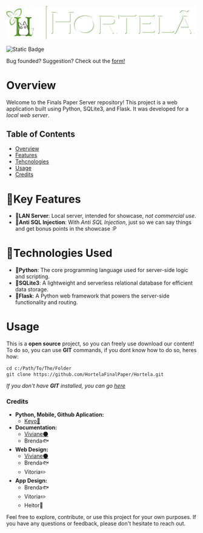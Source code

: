 ![HortelaLong](.html/static/image/HortelaLong.png)

![Static Badge](https://img.shields.io/badge/Version-1.6.2-white?labelColor=%23ff&color=%235aa02c)


Bug founded? Suggestion? Check out the [form!](https://docs.google.com/forms/d/e/1FAIpQLSe7E4BD5KrTsHNDCq1aUhnUfxtI9J1ATuiD2UITPPdPbDUxwA/viewform)

# Overview
Welcome to the Finals Paper Server repository! This project is a web application built using Python, SQLite3, and Flask. It was developed for a *local web server*.

## Table of Contents
- [Overview](#overview)
- [Features](#key-features)
- [Tehcnologies](#technologies-used)
- [Usage](#usage)
- [Credits](#credits)

# 🔑Key Features
- **📡LAN Server**: Local server, intended for showcase, *not commercial use*.
- **💉Anti SQL Injection**: With *Anti SQL Injection*, just so we can say things and get bonus points in the showcase :P

# 🦾Technologies Used
- **🐍Python**: The core programming language used for server-side logic and scripting.
- **💽SQLite3**: A lightweight and serverless relational database for efficient data storage.
- **📡Flask**: A Python web framework that powers the server-side functionality and routing.


# Usage
This is a **open source** project, so you can freely use download our content!
To do so, you can use **GIT** commands, if you dont know how to do so, heres how:
```
cd c:/Path/To/The/Folder
git clone https://github.com/HortelaFinalPaper/Hortela.git
```
*If you *don't* have **GIT** installed, you can go [here](https://git-scm.com/downloads)*


### Credits
- **Python, Mobile, Github Aplication:**
  - [Keyo🐸](https://github.com/Keyozito)
- **Documentation:**
  - [Viviane🌑](https://github.com/venusisnow)
  - Brenda🐟
- **Web Design:**
  - [Viviane🌑](https://github.com/venusisnow)
  - Brenda🐟
  - Vitoria✏️
- **App Design:**
  - Brenda🐟
  - Vitoria✏️
  - Heitor🗻

Feel free to explore, contribute, or use this project for your own purposes. If you have any questions or feedback, please don't hesitate to reach out.
